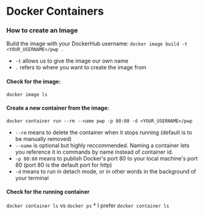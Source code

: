 # Docker Containers

### How to create an Image
Build the image with your DockerHub username:
`docker image build -t <YOUR_USERNAME>/pwp .`
  * `-t` allows us to give the image our own name
  * `.` refers to where you want to create the image from
#### Check for the image:
`docker image ls`
#### Create a new container from the image:
`docker container run --rm --name pwp -p 80:80 -d <YOUR_USERNAME>/pwp`
* `--rm` means to delete the container when it stops running (default is to be manually removed)
* `--name` is optional but highly reccommended. Naming a container lets you reference it in commands by name instead of container id.
* `-p 80:80` means to publish Docker's port 80 to your local machine's port 80 (port 80 is the default port for http)
* `-d` means to run in detach mode, or in other words in the background of your terminal
#### Check for the running container
`docker container ls` vs `docker ps`
    * I prefer `docker container ls` 